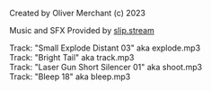 Created by Oliver Merchant (c) 2023

Music and SFX Provided by [slip.stream](https://www.slip.stream)

Track: "Small Explode Distant 03" aka explode.mp3\
Track: "Bright Tail" aka track.mp3\
Track: "Laser Gun Short Silencer 01" aka shoot.mp3\
Track: "Bleep 18" aka bleep.mp3

